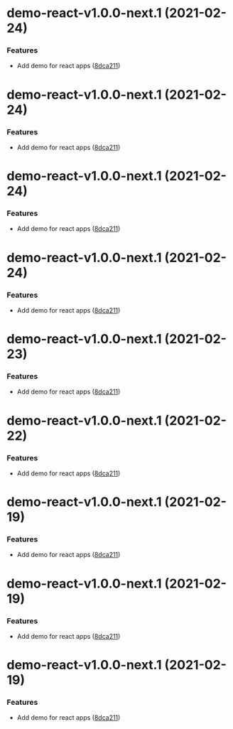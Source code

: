 # demo-react-v1.0.0-next.1 (2021-02-24)

### Features

- Add demo for react apps ([8dca211](https://github.com/Typeform/embed/commit/8dca2117345a50805034e9bb20ee8cea41a88536))

# demo-react-v1.0.0-next.1 (2021-02-24)

### Features

- Add demo for react apps ([8dca211](https://github.com/Typeform/embed/commit/8dca2117345a50805034e9bb20ee8cea41a88536))

# demo-react-v1.0.0-next.1 (2021-02-24)

### Features

- Add demo for react apps ([8dca211](https://github.com/Typeform/embed/commit/8dca2117345a50805034e9bb20ee8cea41a88536))

# demo-react-v1.0.0-next.1 (2021-02-24)

### Features

- Add demo for react apps ([8dca211](https://github.com/Typeform/embed/commit/8dca2117345a50805034e9bb20ee8cea41a88536))

# demo-react-v1.0.0-next.1 (2021-02-23)

### Features

- Add demo for react apps ([8dca211](https://github.com/Typeform/embed/commit/8dca2117345a50805034e9bb20ee8cea41a88536))

# demo-react-v1.0.0-next.1 (2021-02-22)

### Features

- Add demo for react apps ([8dca211](https://github.com/Typeform/embed/commit/8dca2117345a50805034e9bb20ee8cea41a88536))

# demo-react-v1.0.0-next.1 (2021-02-19)

### Features

- Add demo for react apps ([8dca211](https://github.com/Typeform/embed/commit/8dca2117345a50805034e9bb20ee8cea41a88536))

# demo-react-v1.0.0-next.1 (2021-02-19)

### Features

- Add demo for react apps ([8dca211](https://github.com/Typeform/embed/commit/8dca2117345a50805034e9bb20ee8cea41a88536))

# demo-react-v1.0.0-next.1 (2021-02-19)

### Features

- Add demo for react apps ([8dca211](https://github.com/Typeform/embed/commit/8dca2117345a50805034e9bb20ee8cea41a88536))
